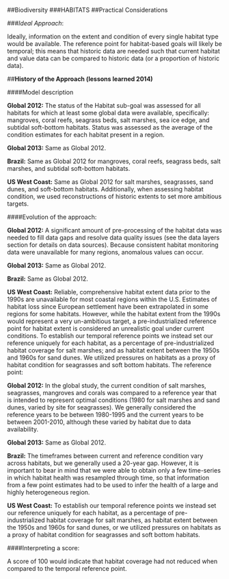 ##Biodiversity
###HABITATS
##Practical Considerations

###*Ideal Approach*:

Ideally, information on the extent and condition of every single habitat type would be available. The reference point for habitat-based goals will likely be temporal; this means that historic data are needed such that current habitat and value data can be compared to historic data (or a proportion of historic data).

##**History of the Approach (lessons learned 2014)**
<!---Taken from Conceptual Guide v2--->

####Model description

**Global 2012:**
The status of the Habitat sub-goal was assessed for all habitats for which at least some global data were available, specifically: mangroves, coral reefs, seagrass beds, salt marshes, sea ice edge, and subtidal soft-bottom habitats. Status was assessed as the average of the condition estimates for each habitat present in a region.

**Global 2013:**
Same as Global 2012.

**Brazil:**
Same as Global 2012 for mangroves, coral reefs, seagrass beds, salt marshes, and subtidal soft-bottom habitats.

**US West Coast:**
Same as Global 2012 for salt marshes, seagrasses, sand dunes, and soft-bottom habitats. Additionally, when assessing habitat condition, we used reconstructions of historic extents to set more ambitious targets.

####Evolution of the approach:

**Global 2012:**
A significant amount of pre-processing of the habitat data was needed to fill data gaps and resolve data quality issues (see the data layers section for details on data sources). Because consistent habitat monitoring data were unavailable for many regions, anomalous values can occur.

**Global 2013:**
Same as Global 2012.

**Brazil:**
Same as Global 2012.

**US West Coast:**
Reliable, comprehensive habitat extent data prior to the 1990s are unavailable for most coastal regions within the U.S. Estimates of habitat loss since European settlement have been extrapolated in some regions for some habitats. However, while the habitat extent from the 1990s would represent a very un-ambitious target, a pre-industrialized reference point for habitat extent is considered an unrealistic goal under current conditions. To establish our temporal reference points we instead set our reference uniquely for each habitat, as a percentage of pre-industrialized habitat coverage for salt marshes; and as habitat extent between the 1950s and 1960s for sand dunes. We utilized pressures on habitats as a proxy of habitat condition for seagrasses and soft bottom habitats.
The reference point:

**Global 2012:**
In the global study, the current condition of salt marshes, seagrasses, mangroves and corals was compared to a reference year that is intended to represent optimal conditions (1980 for salt marshes and sand dunes, varied by site for seagrasses). We generally considered the reference years to be between 1980-1995 and the current years to be between 2001-2010, although these varied by habitat due to data availability.

**Global 2013:**
Same as Global 2012.

**Brazil:**
The timeframes between current and reference condition vary across habitats, but we generally used a 20-year gap. However, it is important to bear in mind that we were able to obtain only a few time-series in which habitat health was resampled through time, so that information from a few point estimates had to be used to infer the health of a large and highly heterogeneous region.

**US West Coast:**
To establish our temporal reference points we instead set our reference uniquely for each habitat, as a percentage of pre-industrialized habitat coverage for salt marshes, as habitat extent between the 1950s and 1960s for sand dunes, or we utilized pressures on habitats as a proxy of habitat condition for seagrasses and soft bottom habitats.

####Interpreting a score:

A score of 100 would indicate that habitat coverage had not reduced when compared to the temporal reference point.
